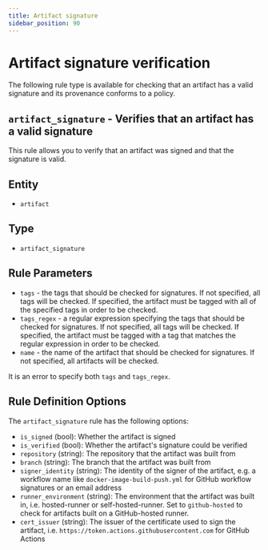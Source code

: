 ```yaml
---
title: Artifact signature
sidebar_position: 90
---
```


# Artifact signature verification

The following rule type is available for checking that an artifact has a valid signature
and its provenance conforms to a policy.

## `artifact_signature` - Verifies that an artifact has a valid signature

This rule allows you to verify that an artifact was signed and that the signature is valid.

## Entity
- `artifact`

## Type
- `artifact_signature`

## Rule Parameters
- `tags` - the tags that should be checked for signatures. If not specified, all tags will be checked. If specified, the artifact must be tagged with all of the specified tags in order to be checked.
- `tags_regex` - a regular expression specifying the tags that should be checked for signatures. If not specified, all tags will be checked. If specified, the artifact must be tagged with a tag that matches the regular expression in order to be checked.
- `name` - the name of the artifact that should be checked for signatures. If not specified, all artifacts will be checked.
 
It is an error to specify both `tags` and `tags_regex`.

## Rule Definition Options

The `artifact_signature` rule has the following options:

- `is_signed` (bool): Whether the artifact is signed
- `is_verified` (bool): Whether the artifact's signature could be verified
- `repository` (string): The repository that the artifact was built from
- `branch` (string): The branch that the artifact was built from
- `signer_identity` (string): The identity of the signer of the artifact, e.g. a workflow name like `docker-image-build-push.yml` for GitHub workflow signatures or an email address
- `runner_environment` (string): The environment that the artifact was built in, i.e. hosted-runner or self-hosted-runner. Set to `github-hosted` to check for artifacts built on a GitHub-hosted runner.
- `cert_issuer` (string): The issuer of the certificate used to sign the artifact, i.e. `https://token.actions.githubusercontent.com` for GitHub Actions
